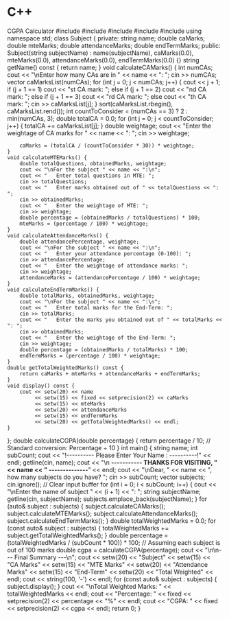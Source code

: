 # C++
CGPA Calculator
#include <iostream>
#include <string>
#include <iomanip>
#include <vector>
#include <algorithm>
using namespace std;
class Subject {
private:
    string name;
    double caMarks;
    double mteMarks;
    double attendanceMarks;
    double endTermMarks;
public:
    Subject(string subjectName) : name(subjectName), caMarks(0.0), mteMarks(0.0), attendanceMarks(0.0), endTermMarks(0.0) {}
    string getName() const {
        return name;
    }
    void calculateCAMarks() {
        int numCAs;
        cout << "\nEnter how many CAs are in " << name << ": ";
        cin >> numCAs;
        vector<double> caMarksList(numCAs);
        for (int j = 0; j < numCAs; j++) {
            cout << j + 1;
            if (j + 1 == 1) cout << "st CA mark: ";
            else if (j + 1 == 2) cout << "nd CA mark: ";
            else if (j + 1 == 3) cout << "rd CA mark: ";
            else cout << "th CA mark: ";
            cin >> caMarksList[j];
        }
        sort(caMarksList.rbegin(), caMarksList.rend());
        int countToConsider = (numCAs == 3) ? 2 : min(numCAs, 3);
        double totalCA = 0.0;
        for (int j = 0; j < countToConsider; j++) {
            totalCA += caMarksList[j];
        }
        double weightage;
        cout << "Enter the weightage of CA marks for " << name << ": ";
        cin >> weightage;

        caMarks = (totalCA / (countToConsider * 30)) * weightage;
    }
    void calculateMTEMarks() {
        double totalQuestions, obtainedMarks, weightage;
        cout << "\nFor the subject " << name << ":\n";
        cout << "   Enter total questions in MTE: ";
        cin >> totalQuestions;
        cout << "   Enter marks obtained out of " << totalQuestions << ": ";
        cin >> obtainedMarks;
        cout << "   Enter the weightage of MTE: ";
        cin >> weightage;
        double percentage = (obtainedMarks / totalQuestions) * 100;
        mteMarks = (percentage / 100) * weightage;
    }
    void calculateAttendanceMarks() {
        double attendancePercentage, weightage;
        cout << "\nFor the subject " << name << ":\n";
        cout << "   Enter your attendance percentage (0-100): ";
        cin >> attendancePercentage;
        cout << "   Enter the weightage of attendance marks: ";
        cin >> weightage;
        attendanceMarks = (attendancePercentage / 100) * weightage;
    }
    void calculateEndTermMarks() {
        double totalMarks, obtainedMarks, weightage;
        cout << "\nFor the subject " << name << ":\n";
        cout << "   Enter total marks for the End-Term: ";
        cin >> totalMarks;
        cout << "   Enter the marks you obtained out of " << totalMarks << ": ";
        cin >> obtainedMarks;
        cout << "   Enter the weightage of the End-Term: ";
        cin >> weightage;
        double percentage = (obtainedMarks / totalMarks) * 100;
        endTermMarks = (percentage / 100) * weightage;
    }
    double getTotalWeightedMarks() const {
        return caMarks + mteMarks + attendanceMarks + endTermMarks;
    }
    void display() const {
        cout << setw(20) << name
             << setw(15) << fixed << setprecision(2) << caMarks
             << setw(15) << mteMarks
             << setw(20) << attendanceMarks
             << setw(15) << endTermMarks
             << setw(20) << getTotalWeightedMarks() << endl;
    }
};
double calculateCGPA(double percentage) {
    return percentage / 10; // Standard conversion: Percentage ÷ 10
}
int main() {
    string name;
    int subCount;
    cout << "!----------   Please Enter Your Name : ----------!" << endl;
    getline(cin, name);
    cout << "\n     **----------- THANKS FOR VISITING, " << name << " --------------**" << endl;
    cout << "\nDear, " << name << ", how many subjects do you have? ";
    cin >> subCount;
    vector<Subject> subjects;
    cin.ignore(); // Clear input buffer
    for (int i = 0; i < subCount; i++) {
        cout << "\nEnter the name of subject " << (i + 1) << ": ";
        string subjectName;
        getline(cin, subjectName);
        subjects.emplace_back(subjectName);
    }
    for (auto& subject : subjects) {
        subject.calculateCAMarks();
        subject.calculateMTEMarks();
        subject.calculateAttendanceMarks();
        subject.calculateEndTermMarks();
    }
    double totalWeightedMarks = 0.0;
    for (const auto& subject : subjects) {
        totalWeightedMarks += subject.getTotalWeightedMarks();
    }
    double percentage = (totalWeightedMarks / (subCount * 100)) * 100; // Assuming each subject is out of 100 marks
    double cgpa = calculateCGPA(percentage);
    cout << "\n\n--- Final Summary ---\n";
    cout << setw(20) << "Subject"
         << setw(15) << "CA Marks"
         << setw(15) << "MTE Marks"
         << setw(20) << "Attendance Marks"
         << setw(15) << "End-Term"
         << setw(20) << "Total Weighted" << endl;
    cout << string(100, '-') << endl;
    for (const auto& subject : subjects) {
        subject.display();
    }
    cout << "\nTotal Weighted Marks: " << totalWeightedMarks << endl;
    cout << "Percentage: " << fixed << setprecision(2) << percentage << "%" << endl;
    cout << "CGPA: " << fixed << setprecision(2) << cgpa << endl;
    return 0;
}
